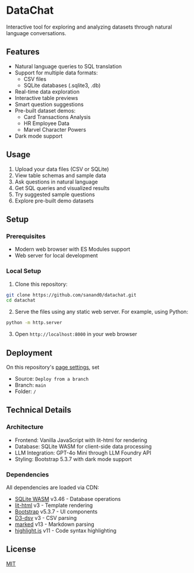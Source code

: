 # DataChat

Interactive tool for exploring and analyzing datasets through natural language conversations.

## Features

- Natural language queries to SQL translation
- Support for multiple data formats:
  - CSV files
  - SQLite databases (.sqlite3, .db)
- Real-time data exploration
- Interactive table previews
- Smart question suggestions
- Pre-built dataset demos:
  - Card Transactions Analysis
  - HR Employee Data
  - Marvel Character Powers
- Dark mode support

## Usage

1. Upload your data files (CSV or SQLite)
2. View table schemas and sample data
3. Ask questions in natural language
4. Get SQL queries and visualized results
5. Try suggested sample questions
6. Explore pre-built demo datasets

## Setup

### Prerequisites

- Modern web browser with ES Modules support
- Web server for local development

### Local Setup

1. Clone this repository:

```bash
git clone https://github.com/sanand0/datachat.git
cd datachat
```

2. Serve the files using any static web server. For example, using Python:

```bash
python -m http.server
```

3. Open `http://localhost:8000` in your web browser

## Deployment

On this repository's [page settings](https://github.com/sanand0/datachat/settings/pages), set

- Source: `Deploy from a branch`
- Branch: `main`
- Folder: `/`

## Technical Details

### Architecture

- Frontend: Vanilla JavaScript with lit-html for rendering
- Database: SQLite WASM for client-side data processing
- LLM Integration: GPT-4o Mini through LLM Foundry API
- Styling: Bootstrap 5.3.7 with dark mode support

### Dependencies

All dependencies are loaded via CDN:

- [SQLite WASM](https://sqlite.org/wasm) v3.46 - Database operations
- [lit-html](https://lit.dev) v3 - Template rendering
- [Bootstrap](https://getbootstrap.com) v5.3.7 - UI components
- [D3-dsv](https://d3js.org/d3-dsv) v3 - CSV parsing
- [marked](https://marked.js.org/) v13 - Markdown parsing
- [highlight.js](https://highlightjs.org/) v11 - Code syntax highlighting

## License

[MIT](LICENSE)
